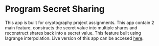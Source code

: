 # Program Secret Sharing
This app is built for cryptography project assignments. This app contain 2 main feature, constructs the secret value into multiple shares and reconstruct shares back into a secret value. This feature built using lagrange interpolation. Live version of this app can be accesed [here](https://program-secret-sharing.netlify.app/).
